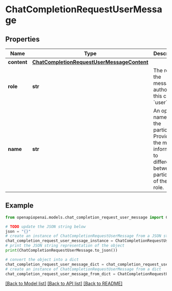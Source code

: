 # ChatCompletionRequestUserMessage


## Properties

Name | Type | Description | Notes
------------ | ------------- | ------------- | -------------
**content** | [**ChatCompletionRequestUserMessageContent**](ChatCompletionRequestUserMessageContent.md) |  | 
**role** | **str** | The role of the messages author, in this case &#x60;user&#x60;. | 
**name** | **str** | An optional name for the participant. Provides the model information to differentiate between participants of the same role. | [optional] 

## Example

```python
from openapiopenai.models.chat_completion_request_user_message import ChatCompletionRequestUserMessage

# TODO update the JSON string below
json = "{}"
# create an instance of ChatCompletionRequestUserMessage from a JSON string
chat_completion_request_user_message_instance = ChatCompletionRequestUserMessage.from_json(json)
# print the JSON string representation of the object
print(ChatCompletionRequestUserMessage.to_json())

# convert the object into a dict
chat_completion_request_user_message_dict = chat_completion_request_user_message_instance.to_dict()
# create an instance of ChatCompletionRequestUserMessage from a dict
chat_completion_request_user_message_from_dict = ChatCompletionRequestUserMessage.from_dict(chat_completion_request_user_message_dict)
```
[[Back to Model list]](../README.md#documentation-for-models) [[Back to API list]](../README.md#documentation-for-api-endpoints) [[Back to README]](../README.md)


